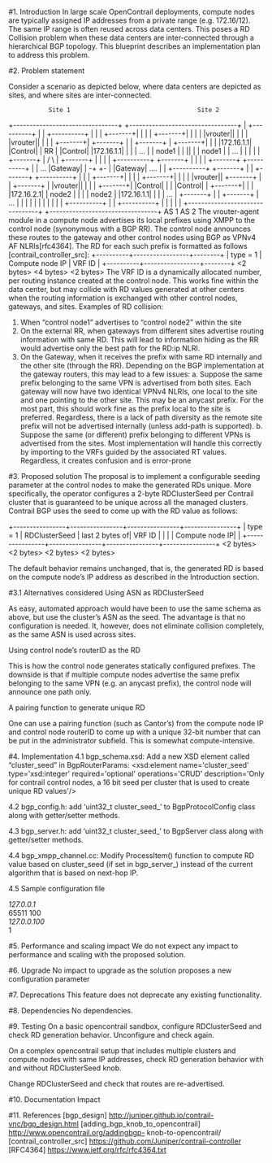 #1. Introduction
In large scale OpenContrail deployments, compute nodes are typically assigned IP addresses from a private range (e.g. 172.16/12). The same IP range is often reused across data centers. This poses a RD Collision problem when these data centers are inter-connected through a hierarchical BGP topology. This blueprint describes an implementation plan to address this problem.


#2. Problem statement

Consider a scenario as depicted below, where data centers are depicted as sites, and where sites are inter-connected.

               Site 1                                   Site 2
+--------------------------------+        +---------------------------------+
| +----------+                   |        |                    +----------+ |
| | +-------+|                   |        |                    | +-------+| |
| | |vrouter||                   |        |                    | |vrouter|| |
| | +-------+|   +-------+       |        |          +-------+ | +-------+| |
| |172.16.1.1|   |Control|       |   RR   |          |Control| |172.16.1.1| |
| |   ...    |   | node1 |       |   ||   |          | node1 | |   ...    | |
| |          |   +-------+       |  /  \  |          +-------+ |          | |
| +----------+        +-------+  |  |  |  |  +-------+         +----------+ |
| ...                 |Gateway|  | -+  +- |  |Gateway|                 .... |
| +----------+        +-------+  |        |  +-------+         +----------+ |
| | +-------+|                   |        |                    | +-------+| |
| | |vrouter||   +-------+       |        | +-------+          | |vrouter|| |
| | +-------+| 	 |Control|       |        | |Control|          | +-------+| |
| |172.16.2.1|   | node2 |       |        | | node2 |          |172.16.1.1| |
| |  ...     |   +-------+       |        | +-------+          |  ...     | |
| |          |                   |        |                    |          | |
| +----------+                   |        |                    +----------+ |
|                                |        |                                 |
+--------------------------------+        +---------------------------------+
                  AS 1                                    AS 2
The vrouter-agent module in a compute node advertises its local prefixes using
XMPP to the control node (synonymous with a BGP RR). The control node 
announces these routes to the gateway and other control nodes using BGP as
VPNv4 AF NLRIs[rfc4364]. The RD for each such prefix is formatted as follows
[contrail_controller_src]:
+----------+-----------------+--------+
| type = 1 | Compute node IP | VRF ID |
+----------+-----------------+--------+
 <2 bytes>      <4 bytes>     <2 bytes>
The VRF ID is a dynamically allocated number, per routing instance created at
the control node. This works fine within the data center, but may collide with
RD values generated at other centers when the routing information is exchanged
with other control nodes, gateways, and sites. Examples of RD collision:
1. When “control node1” advertises to “control node2” within the site
2. On the external RR, when gateways from different sites advertise routing
information with same RD. This will lead to information hiding as the RR
would advertise only the best path for the RD:ip NLRI.
3. On the Gateway, when it receives the prefix with same RD internally and
the other site (through the RR). Depending on the BGP implementation
at the gateway routers, this may lead to a few issues:
a. Suppose the same prefix belonging to the same VPN is advertised
from both sites. Each gateway will now have two identical VPNv4
NLRIs, one local to the site and one pointing to the other site. This
may be an anycast prefix. For the most part, this should work fine
as the prefix local to the site is preferred. Regardless, there is a
lack of path diversity as the remote site prefix will not be advertised
internally (unless add-path is supported).
b. Suppose the same (or different) prefix belonging to different VPNs
is advertised from the sites. Most implementation will handle this
correctly by importing to the VRFs guided by the associated RT
values. Regardless, it creates confusion and is error-prone

#3. Proposed solution
The proposal is to implement a configurable seeding parameter at the control
nodes to make the generated RDs unique. More specifically, the operator
configures a 2-byte RDClusterSeed per Contrail cluster that is guaranteed to be
unique across all the managed clusters. Contrail BGP uses the seed to come up
with the RD value as follows:

+----------------+----------------+----------------+----------------+
| type = 1       | RDClusterSeed  | last 2 bytes of|     VRF ID     |
|                |                | Compute node IP|                |
+----------------+----------------+----------------+----------------+
    <2 bytes>        <2 bytes>        <2 bytes>         <2 bytes>

The default behavior remains unchanged, that is, the generated RD is based on
the compute node’s IP address as described in the Introduction section.

#3.1 Alternatives considered
Using ASN as RDClusterSeed

As easy, automated approach would have been to use the same schema as above,
but use the cluster’s ASN as the seed. The advantage is that no configuration is
needed. It, however, does not eliminate collision completely, as the same ASN is
used across sites.

Using control node’s routerID as the RD

This is how the control node generates statically configured prefixes. The
downside is that if multiple compute nodes advertise the same prefix belonging
to the same VPN (e.g. an anycast prefix), the control node will announce one
path only.

A pairing function to generate unique RD

One can use a pairing function (such as Cantor’s) from the compute node IP
and control node routerID to come up with a unique 32-bit number that can be
put in the administrator subfield. This is somewhat compute-intensive.


#4. Implementation
4.1 bgp_schema.xsd: Add a new XSD element called “cluster_seed” in BgpRouterParams:
<xsd:element name='cluster_seed' type='xsd:integer' required='optional'
operations='CRUD' description='Only for contrail control nodes,
a 16 bit seed per cluster that is used to create unique RD values'/>

4.2 bgp_config.h: add ‘uint32_t cluster_seed_’ to BgpProtocolConfig class
along with getter/setter methods.

4.3 bgp_server.h: add ‘uint32_t cluster_seed_’ to BgpServer class along with
getter/setter methods.

4.4 bgp_xmpp_channel.cc: Modify ProcessItem() function to compute RD
value based on cluster_seed (if set in bgp_server_) instead of the current
algorithm that is based on next-hop IP.

4.5 Sample configuration file
<?xml version="1.0" encoding="utf-8"?>
<config>
  <routing-instance name='default-domain:default-project:ip-fabric:__default__'>
    <bgp-router name='local'>
      <address>127.0.0.1</address>
      <autonomous-system>65511</autonomous-system>
      <cluster-seed>100</cluster-seed>
    </bgp-router>
    <bgp-router name='remote'>
      <address>127.0.0.100</address>
      <autonomous-system>1</autonomous-system>
    </bgp-router>
  </routing-instance>
</config>

#5. Performance and scaling impact
We do not expect any impact to performance and scaling with the proposed
solution.

#6. Upgrade
No impact to upgrade as the solution proposes a new configuration parameter

#7. Deprecations
This feature does not deprecate any existing functionality.

#8. Dependencies
No dependencies.

#9. Testing
On a basic opencontrail sandbox, configure RDClusterSeed and check RD
generation behavior. Unconfigure and check again.

On a complex opencontrail setup that includes multiple clusters and
compute nodes with same IP addresses, check RD generation behavior
with and without RDClusterSeed knob.

Change RDClusterSeed and check that routes are re-advertised.

#10. Documentation Impact

#11. References
[bgp_design] http://juniper.github.io/contrail-vnc/bgp_design.html
[adding_bgp_knob_to_opencontrail] http://www.opencontrail.org/addingbgp-
knob-to-opencontrail/
[contrail_controller_src] https://github.com/Juniper/contrail-controller
[RFC4364] https://www.ietf.org/rfc/rfc4364.txt
